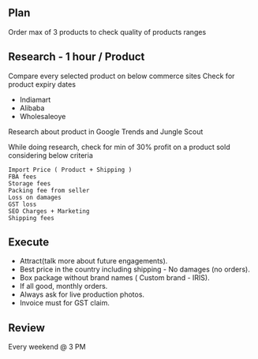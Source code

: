


## Plan
Order max of 3 products to check quality of products ranges

## Research - 1 hour / Product

Compare every selected product on below commerce sites
Check for product expiry dates

 - Indiamart
 - Alibaba
 - Wholesaleoye
 
Research about product in Google Trends and Jungle Scout

While doing research, check for min of 30% profit on a product sold considering below criteria

    Import Price ( Product + Shipping )
    FBA fees
    Storage fees
    Packing fee from seller
    Loss on damages
    GST loss
    SEO Charges + Marketing
    Shipping fees
    


## Execute

 - Attract(talk more about future engagements). 
 - Best price in the country including shipping - No damages (no orders). 
 - Box package without brand names ( Custom brand - IRIS). 
 - If all good, monthly orders. 
 - Always ask for live production photos. 
 - Invoice must for GST claim.

## Review

Every weekend @ 3 PM
